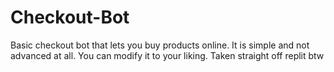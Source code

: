 # Checkout-Bot
Basic checkout bot that lets you buy products online. It is simple and not advanced at all. You can modify it to your liking.
Taken straight off replit btw
